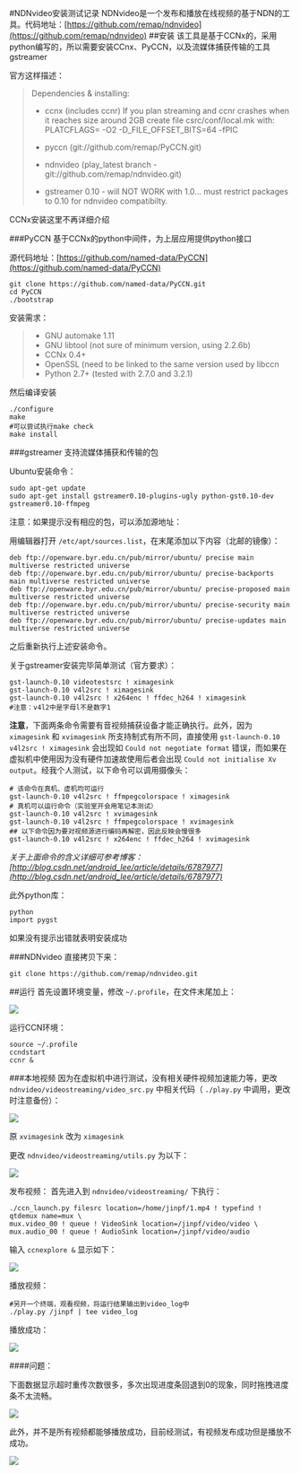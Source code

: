 #NDNvideo安装测试记录
NDNvideo是一个发布和播放在线视频的基于NDN的工具。代码地址：[https://github.com/remap/ndnvideo](https://github.com/remap/ndnvideo)
##安装
该工具是基于CCNx的，采用python编写的，所以需要安装CCnx、PyCCN，以及流媒体捕获传输的工具gstreamer

官方这样描述：
> Dependencies & installing:
> 
> - ccnx (includes ccnr)
>   If you plan streaming and ccnr crashes when it reaches size around 2GB
>   create file csrc/conf/local.mk with:
>   PLATCFLAGS= -O2 -D_FILE_OFFSET_BITS=64 -fPIC
> 
> - pyccn (git://github.com/remap/PyCCN.git)
> - ndnvideo (play_latest branch - git://github.com/remap/ndnvideo.git)
> 
> - gstreamer 0.10 - will NOT WORK with 1.0... must restrict packages to 0.10 for ndnvideo compatibilty. 

CCNx安装这里不再详细介绍

###PyCCN
基于CCNx的python中间件，为上层应用提供python接口

源代码地址：[https://github.com/named-data/PyCCN](https://github.com/named-data/PyCCN)

<!--lang:shell-->
	git clone https://github.com/named-data/PyCCN.git
	cd PyCCN
	./bootstrap

安装需求：

> - GNU automake 1.11
> - GNU libtool (not sure of minimum version, using 2.2.6b)
> - CCNx 0.4+
> - OpenSSL (need to be linked to the same version used by libccn
> - Python 2.7+ (tested with 2.7.0 and 3.2.1)

然后编译安装
<!--lang:shell-->
	./configure
	make
	#可以尝试执行make check
	make install

###gstreamer
支持流媒体捕获和传输的包

Ubuntu安装命令：
<!--lang:shell-->
	sudo apt-get update
	sudo apt-get install gstreamer0.10-plugins-ugly python-gst0.10-dev gstreamer0.10-ffmpeg

注意：如果提示没有相应的包，可以添加源地址：

用编辑器打开 `/etc/apt/sources.list`，在末尾添加以下内容（北邮的镜像）：

	deb ftp://openware.byr.edu.cn/pub/mirror/ubuntu/ precise main multiverse restricted universe
	deb ftp://openware.byr.edu.cn/pub/mirror/ubuntu/ precise-backports main multiverse restricted universe
	deb ftp://openware.byr.edu.cn/pub/mirror/ubuntu/ precise-proposed main multiverse restricted universe
	deb ftp://openware.byr.edu.cn/pub/mirror/ubuntu/ precise-security main multiverse restricted universe
	deb ftp://openware.byr.edu.cn/pub/mirror/ubuntu/ precise-updates main multiverse restricted universe

之后重新执行上述安装命令。

关于gstreamer安装完毕简单测试（官方要求）：
<!--lang:shell-->
	gst-launch-0.10 videotestsrc ! ximagesink
	gst-launch-0.10 v4l2src ! ximagesink
	gst-launch-0.10 v4l2src ! x264enc ! ffdec_h264 ! ximagesink
	#注意：v4l2中是字母l不是数字1
**注意**，下面两条命令需要有音视频捕获设备才能正确执行。此外，因为 `ximagesink` 和 `xvimagesink` 所支持制式有所不同，直接使用 `gst-launch-0.10 v4l2src ! ximagesink` 会出现如 `Could not negotiate format` 错误，而如果在虚拟机中使用因为没有硬件加速故使用后者会出现 `Could not initialise Xv output`。经我个人测试，以下命令可以调用摄像头：

<!--lang:shell-->
	# 该命令在真机、虚机均可运行
	gst-launch-0.10 v4l2src ! ffmpegcolorspace ! ximagesink
	# 真机可以运行命令（实验室开会用笔记本测试）
	gst-launch-0.10 v4l2src ! xvimagesink
	gst-launch-0.10 v4l2src ! ffmpegcolorspace ! xvimagesink
	## 以下命令因为要对视频源进行编码再解密，因此反映会慢很多
	gst-launch-0.10 v4l2src ! x264enc ! ffdec_h264 ! xvimagesink 

*关于上面命令的含义详细可参考博客：[http://blog.csdn.net/android_lee/article/details/6787977](http://blog.csdn.net/android_lee/article/details/6787977)*

此外python库：
<!--lang:shell-->
	python
	import pygst
如果没有提示出错就表明安装成功

###NDNvideo
直接拷贝下来：
<!--lang:shell-->
	git clone https://github.com/remap/ndnvideo.git

##运行
首先设置环境变量，修改 `~/.profile`，在文件末尾加上：

![](./pic/CCNx_usage1.png)

运行CCN环境：
<!--lang:shell-->
	source ~/.profile
	ccndstart
	ccnr &

###本地视频
因为在虚拟机中进行测试，没有相关硬件视频加速能力等，更改 `ndnvideo/videostreaming/video_src.py` 中相关代码（ `./play.py` 中调用，更改时注意备份）：

![](./pic/ndnvideo1.png)

原 `xvimagesink` 改为 `ximagesink`

更改 `ndnvideo/videostreaming/utils.py` 为以下：

![](./pic/ndnvideo2.png)


发布视频：
首先进入到 `ndnvideo/videostreaming/` 下执行：
<!--lang:shell-->
	./ccn_launch.py filesrc location=/home/jinpf/1.mp4 ! typefind ! qtdemux name=mux \
	mux.video_00 ! queue ! VideoSink location=/jinpf/video/video \
	mux.audio_00 ! queue ! AudioSink location=/jinpf/video/audio
	
输入 `ccnexplore &` 显示如下：

![](./pic/problem1.png)


播放视频：
<!--lang:shell-->
	#另开一个终端，观看视频，将运行结果输出到video_log中
	./play.py /jinpf | tee video_log

播放成功：

![](./pic/ndnvideo3.png)

####问题：

下面数据显示超时重传次数很多，多次出现进度条回退到0的现象，同时拖拽进度条不太流畅。

![](./pic/problem3.png)

此外，并不是所有视频都能够播放成功，目前经测试，有视频发布成功但是播放不成功。

![](./pic/problem4.png)
